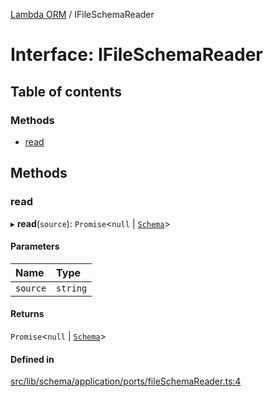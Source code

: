 [Lambda ORM](../README.md) / IFileSchemaReader

# Interface: IFileSchemaReader

## Table of contents

### Methods

- [read](IFileSchemaReader.md#read)

## Methods

### read

▸ **read**(`source`): `Promise`\<``null`` \| [`Schema`](Schema.md)\>

#### Parameters

| Name | Type |
| :------ | :------ |
| `source` | `string` |

#### Returns

`Promise`\<``null`` \| [`Schema`](Schema.md)\>

#### Defined in

[src/lib/schema/application/ports/fileSchemaReader.ts:4](https://github.com/FlavioLionelRita/lambdaorm/blob/889020d7/src/lib/schema/application/ports/fileSchemaReader.ts#L4)
